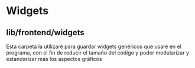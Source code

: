 # Widgets
## lib/frontend/widgets

Esta carpeta la utilizaré para guardar widgets genéricos que usaré en el programa, con el fin de reducir el tamaño del código y poder modularizar y estandarizar más los aspectos gráficos
